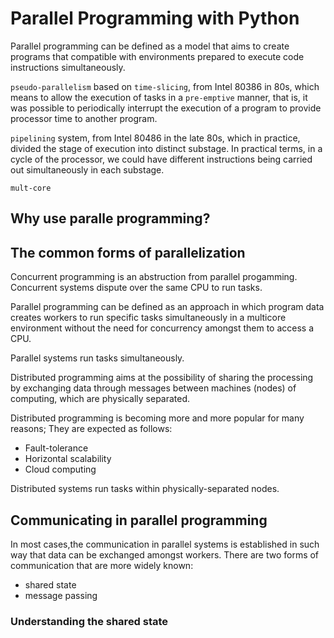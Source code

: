 # Parallel Programming with Python

Parallel programming can be defined as a model that aims to create programs 
that compatible with environments prepared to execute code instructions 
simultaneously.

`pseudo-parallelism` based on `time-slicing`, from Intel 80386 in 80s, which 
means to allow the execution of tasks in a `pre-emptive` manner, that is,
it was possible to periodically interrupt the execution of a program to 
provide processor time to another program.


`pipelining` system, from Intel 80486 in the late 80s, which in practice,
divided the stage of execution into distinct substage. In practical terms,
in a cycle of the processor, we could have different instructions being 
carried out simultaneously in each substage.


`mult-core`


## Why use paralle programming?

## The common forms of parallelization

Concurrent programming is an abstruction from parallel progamming. Concurrent 
systems dispute over the same CPU to run tasks.

Parallel programming can be defined as an approach in which program data 
creates workers to run specific tasks simultaneously in a multicore 
environment without the need for concurrency amongst them to access a CPU.

Parallel systems run tasks simultaneously.

Distributed programming aims at the possibility of sharing the processing 
by exchanging data through messages between machines (nodes) of computing,
which are physically separated.

Distributed programming is becoming more and more popular for many reasons;
They are expected as follows:

* Fault-tolerance
* Horizontal scalability
* Cloud computing

Distributed systems run tasks within physically-separated nodes.

## Communicating in parallel programming

In most cases,the communication in parallel systems is established in such 
way that data can be exchanged amongst workers. There are two forms of 
communication that are more widely known:

* shared state
* message passing

### Understanding the shared state

